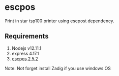 # escpos
Print in star tsp100 printer using escpost dependency.

## Requirements
1. Nodejs v12.11.1
2. express 4.17.1
3. [escpos 2.5.2](https://www.npmjs.com/package/escpos)

Note: Not forget install Zadig if you use windows OS



